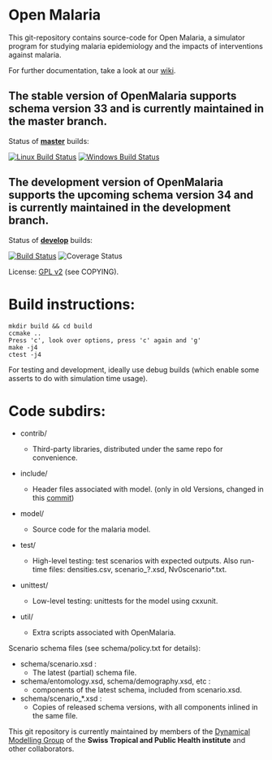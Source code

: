 Open Malaria
============

This git-repository contains source-code for Open Malaria, a simulator program for studying malaria epidemiology and the impacts of interventions against malaria.

For further documentation, take a look at our [wiki](https://github.com/SwissTPH/openmalaria/wiki).

The stable version of OpenMalaria supports schema version 33 and is currently maintained in the master branch.
-------------
Status of __[master](https://github.com/SwissTPH/openmalaria/tree/master)__ builds:

[![Linux Build Status](https://travis-ci.org/SwissTPH/openmalaria.svg?branch=master)](https://travis-ci.org/SwissTPH/openmalaria) [![Windows Build Status](https://ci.appveyor.com/api/projects/status/8el77m2gg4aqqnqg/branch/master?svg=true)](https://ci.appveyor.com/project/tph-thuering/openmalaria/branch/master)

The development version of OpenMalaria supports the upcoming schema version 34 and is currently maintained in the development branch.
-------------
Status of __[develop](https://github.com/SwissTPH/openmalaria/tree/develop)__ builds:


[![Build Status](https://travis-ci.org/SwissTPH/openmalaria.svg?branch=develop)](https://travis-ci.org/SwissTPH/openmalaria)
![Coverage Status](https://coveralls.io/repos/SwissTPH/openmalaria/badge.svg)


License: [GPL v2](http://opensource.org/licenses/GPL-2.0) (see COPYING).


Build instructions:
===================

```
mkdir build && cd build
ccmake ..
Press 'c', look over options, press 'c' again and 'g'
make -j4
ctest -j4
```

For testing and development, ideally use debug builds (which enable some
asserts to do with simulation time usage).

Code subdirs:
=============
* contrib/
  * Third-party libraries, distributed under the same repo for convenience.

* include/
  * Header files associated with model. (only in old Versions, changed in this [commit](https://github.com/SwissTPH/openmalaria/commit/f31f1fdc06e99095f0581e9a18313f839c4d4f27))

* model/
  * Source code for the malaria model.

* test/
  * High-level testing: test scenarios with expected outputs. Also run-time files: densities.csv, scenario_?.xsd, Nv0scenario*.txt.

* unittest/
  * Low-level testing: unittests for the model using cxxunit.

* util/
  * Extra scripts associated with OpenMalaria.


Scenario schema files (see schema/policy.txt for details):
* schema/scenario.xsd :
  * The latest (partial) schema file.
* schema/entomology.xsd, schema/demography.xsd, etc :
  * components of the latest schema, included from scenario.xsd.
* schema/scenario_*.xsd :
  * Copies of released schema versions, with all components inlined in the same file.

This git repository is currently maintained by members of the [Dynamical Modelling Group](http://www.swisstph.ch/about-us/departments/epidemiology-and-public-health-eph/health-systems-research-and-dynamical-modelling/dynamical-modelling.html) of the __Swiss Tropical and Public Health institute__ and other collaborators.
